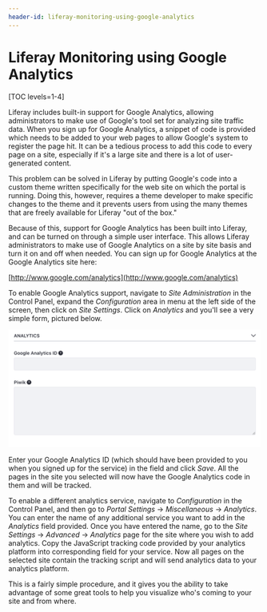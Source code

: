 ```yaml
---
header-id: liferay-monitoring-using-google-analytics
---
```


# Liferay Monitoring using Google Analytics

[TOC levels=1-4]

Liferay includes built-in support for Google Analytics, allowing administrators
to make use of Google's tool set for analyzing site traffic data. When you sign
up for Google Analytics, a snippet of code is provided which needs to be added
to your web pages to allow Google's system to register the page hit. It can be a
tedious process to add this code to every page on a site, especially if it's a
large site and there is a lot of user-generated content.

This problem can be solved in Liferay by putting Google's code into a custom
theme written specifically for the web site on which the portal is running.
Doing this, however, requires a theme developer to make specific changes to the
theme and it prevents users from using the many themes that are freely available
for Liferay "out of the box."

Because of this, support for Google Analytics has been built into Liferay, and
can be turned on through a simple user interface. This allows Liferay
administrators to make use of Google Analytics on a site by site basis and turn
it on and off when needed. You can sign up for Google Analytics at the Google
Analytics site here:

[http://www.google.com/analytics](http://www.google.com/analytics)

To enable Google Analytics support, navigate to *Site Administration* in the
Control Panel, expand the *Configuration* area in menu at the left side of the
screen, then click on *Site Settings*. Click on *Analytics* and you'll see a
very simple form, pictured below. 

![Figure 3.32: Setting up Google Analytics for your site is very easy: sign up for Google Analytics, receive an ID, and then enter it into the Google Analytics ID field.](../../images/maintaining-google-analytics.png)

Enter your Google Analytics ID (which should have been provided to you when you
signed up for the service) in the field and click *Save*. All the pages in the
site you selected will now have the Google Analytics code in them and will be
tracked. 

To enable a different analytics service, navigate to *Configuration* in the
Control Panel, and then go to *Portal Settings* &rarr; *Miscellaneous* &rarr;
*Analytics*. You can enter the name of any additional service you want to
add in the *Analytics* field provided. Once you have entered the name, go to
the *Site Settings* &rarr; *Advanced* &rarr; *Analytics* page for the site
where you wish to add analytics. Copy the JavaScript tracking code provided by
your analytics platform into corresponding field for your service.  Now all
pages on the selected site contain the tracking script and will send analytics
data to your analytics platform. 

This is a fairly simple procedure, and it gives you the ability to take
advantage of some great tools to help you visualize who's coming to your site
and from where. 

